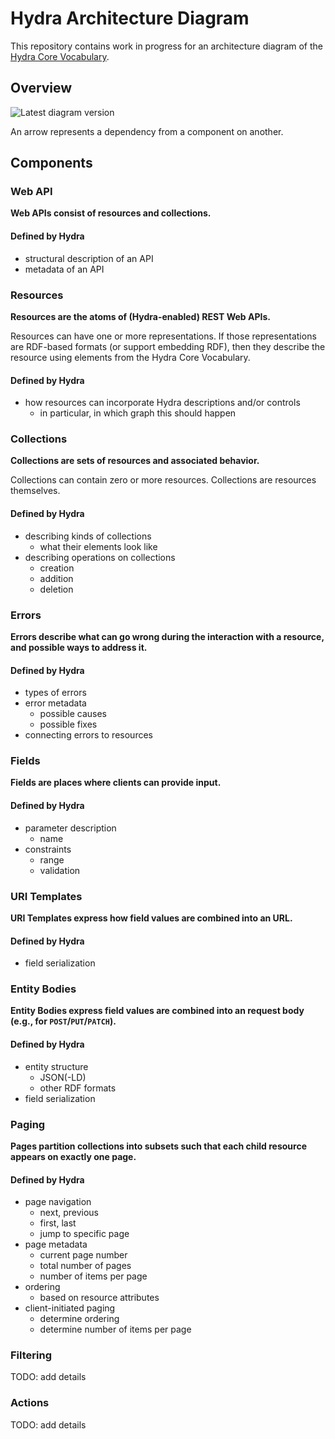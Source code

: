 # Hydra Architecture Diagram

This repository contains work in progress for an architecture diagram of the [Hydra Core Vocabulary](http://www.hydra-cg.com/spec/latest/core/).

## Overview

![Latest diagram version](https://rubenverborgh.github.io/Hydra-Architecture-Diagram/hydra-architecture-diagram.svg)

An arrow represents a dependency from a component on another.

## Components

### Web API
**Web APIs consist of resources and collections.**

#### Defined by Hydra
- structural description of an API
- metadata of an API

### Resources
**Resources are the atoms of (Hydra-enabled) REST Web APIs.**

Resources can have one or more representations.
If those representations are RDF-based formats (or support embedding RDF),
then they describe the resource using elements from the Hydra Core Vocabulary.

#### Defined by Hydra
- how resources can incorporate Hydra descriptions and/or controls
    - in particular, in which graph this should happen


### Collections
**Collections are sets of resources and associated behavior.**

Collections can contain zero or more resources.
Collections are resources themselves.

#### Defined by Hydra
- describing kinds of collections
  - what their elements look like
- describing operations on collections
  - creation
  - addition
  - deletion


### Errors
**Errors describe what can go wrong during the interaction with a resource,
and possible ways to address it.**

#### Defined by Hydra
- types of errors 
- error metadata
  - possible causes
  - possible fixes
- connecting errors to resources


### Fields
**Fields are places where clients can provide input.**

#### Defined by Hydra
- parameter description
  - name
- constraints
  - range
  - validation


### URI Templates
**URI Templates express how field values are combined into an URL.**

#### Defined by Hydra
- field serialization


### Entity Bodies
**Entity Bodies express field values are combined into an request body (e.g., for `POST`/`PUT`/`PATCH`).**

#### Defined by Hydra
- entity structure
  - JSON(-LD)
  - other RDF formats
- field serialization


### Paging
**Pages partition collections into subsets such that
each child resource appears on exactly one page.**

#### Defined by Hydra
- page navigation
  - next, previous
  - first, last
  - jump to specific page
- page metadata
  - current page number
  - total number of pages
  - number of items per page
- ordering
  - based on resource attributes
- client-initiated paging
  - determine ordering
  - determine number of items per page


### Filtering
TODO: add details

### Actions
TODO: add details
